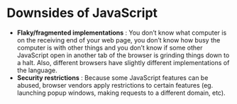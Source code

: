 # Downsides of JavaScript

* __Flaky/fragmented implementations__ : You don’t know what computer is on the receiving end of your web page, you don’t know how busy the computer is with other things and you don’t know if some other JavaScript open in another tab of the browser is grinding things down to a halt.  Also, different browsers have slightly different implementations of the language.
* __Security restrictions__ : Because some JavaScript features can be abused, browser vendors apply restrictions to certain features (eg. launching popup windows, making requests to a different domain, etc).
